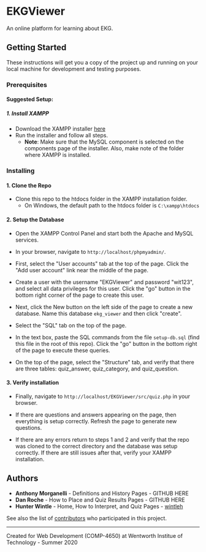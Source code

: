 
# EKGViewer

An online platform for learning about EKG.

## Getting Started

These instructions will get you a copy of the project up and running on your local machine for development and testing purposes.

### Prerequisites

#### Suggested Setup:

##### 1. Install XAMPP
- Download the XAMPP installer [here](https://www.apachefriends.org/download.html)
- Run the installer and follow all steps.
    - **Note**: Make sure that the MySQL component is selected on the components page of the installer. Also, make note of the folder where XAMPP is installed.

### Installing

#### 1. Clone the Repo
- Clone this repo to the htdocs folder in the XAMPP installation folder.
    - On Windows, the default path to the htdocs folder is ```C:\xampp\htdocs```
 
#### 2. Setup the Database
- Open the XAMPP Control Panel and start both the Apache and MySQL services.

- In your browser, navigate to ```http://localhost/phpmyadmin/```. 

- First, select the "User accounts" tab at the top of the page. Click the "Add user account" link near the middle of the page.

- Create a user with the username "EKGViewer" and password "wit123", and select all data privileges for this user. Click the "go" button in the bottom right corner of the page to create this user.
    
- Next, click the New button on the left side of the page to create a new database. Name this database ```ekg_viewer``` and then click "create".

- Select the "SQL" tab on the top of the page. 
    
- In the text box, paste the SQL commands from the file ```setup-db.sql``` (find this file in the root of this repo). Click the "go" button in the bottom right of the page to execute these queries.

- On the top of the page, select the "Structure" tab, and verify that there are three tables: quiz_answer, quiz_category, and quiz_question.

#### 3. Verify installation
- Finally, navigate to ```http://localhost/EKGViewer/src/quiz.php``` in your browser. 
  
- If there are questions and answers appearing on the page, then everything is setup correctly. Refresh the page to generate new questions. 
  
- If there are any errors return to steps 1 and 2 and verify that the repo was cloned to the correct directory and the database was setup correctly. If there are still issues after that, verify your XAMPP installation.

## Authors

* **Anthony Morganelli** - Definitions and History Pages - GITHUB HERE
* **Dan Roche** - How to Place and Quiz Results Pages - GITHUB HERE
* **Hunter Wintle** - Home, How to Interpret, and Quiz Pages - [wintleh](https://github.com/wintleh)

See also the list of [contributors](https://github.com/wintleh/EKGViewer/contributors) who participated in this project.

---
Created for Web Development (COMP-4650) at Wentworth Institue of Technology - Summer 2020

